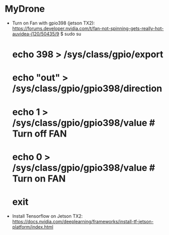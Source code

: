 # MyDrone
- Turn on Fan with gpio398 (jetson TX2): https://forums.developer.nvidia.com/t/fan-not-spinning-gets-really-hot-auvidea-j120/50435/9
	$ sudo su
	# echo 398 > /sys/class/gpio/export
	# echo "out" > /sys/class/gpio/gpio398/direction
	# echo 1 > /sys/class/gpio/gpio398/value # Turn off FAN
	# echo 0 > /sys/class/gpio/gpio398/value # Turn on FAN
	# exit

- Install Tensorflow on Jetson TX2: https://docs.nvidia.com/deeplearning/frameworks/install-tf-jetson-platform/index.html
